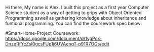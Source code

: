 Hi there, My name is Alex. I built this project as a first year Computer Science student as a way of getting to grips with Object Oriented Programming aswell as gathering knowledge about inheritance and funtional programming. You can find the coursework spec below:

#Smart-Home-Project Coursework: https://docs.google.com/document/d/1vgPck-DnzpRfYcZsI0gcsFUp1j6UVAenqT-p91R7OGs/edit
